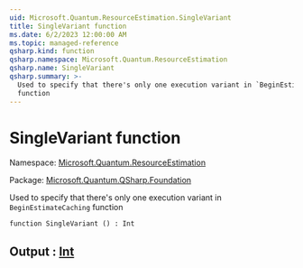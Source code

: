 ```yaml
---
uid: Microsoft.Quantum.ResourceEstimation.SingleVariant
title: SingleVariant function
ms.date: 6/2/2023 12:00:00 AM
ms.topic: managed-reference
qsharp.kind: function
qsharp.namespace: Microsoft.Quantum.ResourceEstimation
qsharp.name: SingleVariant
qsharp.summary: >-
  Used to specify that there's only one execution variant in `BeginEstimateCaching`
  function
---
```


# SingleVariant function

Namespace: [Microsoft.Quantum.ResourceEstimation](xref:Microsoft.Quantum.ResourceEstimation)

Package: [Microsoft.Quantum.QSharp.Foundation](https://nuget.org/packages/Microsoft.Quantum.QSharp.Foundation)


Used to specify that there's only one execution variant in `BeginEstimateCaching`function

```qsharp
function SingleVariant () : Int
```


## Output : [Int](xref:microsoft.quantum.qsharp.valueliterals#int-literals)

